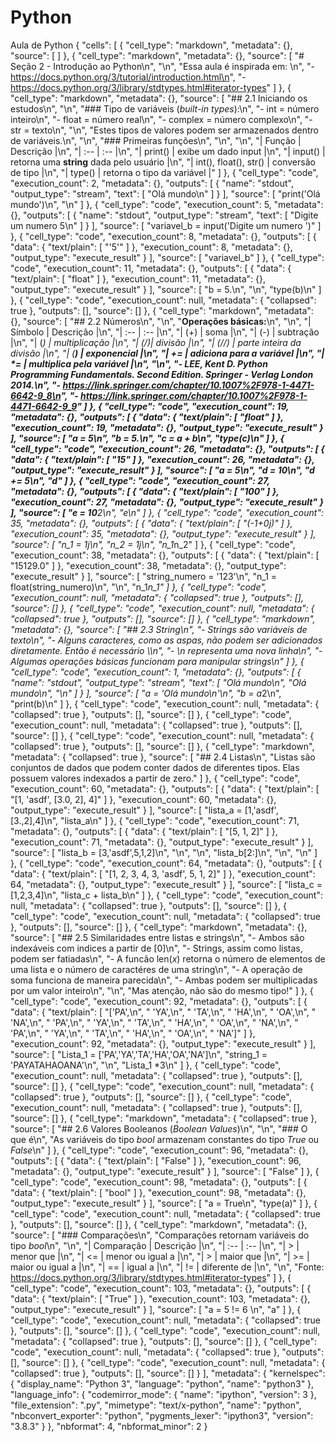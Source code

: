 # Python
Aula de Python
{
 "cells": [
  {
   "cell_type": "markdown",
   "metadata": {},
   "source": [
    ]
  },
{
   "cell_type": "markdown",
   "metadata": {},
   "source": [
    "# Seção 2 - Introdução ao Python\n",
    "\n",
    "Essa aula é inspirada em: \n",
    "- https://docs.python.org/3/tutorial/introduction.html\n",
    "- https://docs.python.org/3/library/stdtypes.html#iterator-types"
   ]
  },
  {
   "cell_type": "markdown",
   "metadata": {},
   "source": [
    "## 2.1 Iniciando os estudos\n",
    "\n",
    "### Tipo de variáveis (*built-in types*):\n",
    "- int = número inteiro\n",
    "- float = número real\n",
    "- complex = número complexo\n",
    "- str = texto\n",
    "\n",
    "Estes tipos de valores podem ser armazenados dentro de variáveis.\n",
    "\n",
    "### Primeiras funções\n",
    "\n",
    "\n",
    "| Função | Descrição |\n",
    "| :-- | :-- |\n",
    "| print() | exibe um dado input |\n",
    "| input()                  | retorna uma **string** dada pelo usuário |\n",
    "| int(), float(), str() | conversão de tipo |\n",
    "| type()                   | retorna o tipo da variável |"
   ]
  },
  {
   "cell_type": "code",
   "execution_count": 2,
   "metadata": {},
   "outputs": [
    {
     "name": "stdout",
     "output_type": "stream",
     "text": [
      "Olá mundo\n"
     ]
    }
   ],
   "source": [
    "print('Olá mundo')\n",
    "\n"
   ]
  },
  {
   "cell_type": "code",
   "execution_count": 5,
   "metadata": {},
   "outputs": [
    {
     "name": "stdout",
     "output_type": "stream",
     "text": [
      "Digite um numero 5\n"
     ]
    }
   ],
   "source": [
    "variavel_b = input('Digite um numero ')"
   ]
  },
  {
   "cell_type": "code",
   "execution_count": 8,
   "metadata": {},
   "outputs": [
    {
     "data": {
      "text/plain": [
       "'5'"
      ]
     },
     "execution_count": 8,
     "metadata": {},
     "output_type": "execute_result"
    }
   ],
   "source": [
    "variavel_b"
   ]
  },
  {
   "cell_type": "code",
   "execution_count": 11,
   "metadata": {},
   "outputs": [
    {
     "data": {
      "text/plain": [
       "float"
      ]
     },
     "execution_count": 11,
     "metadata": {},
     "output_type": "execute_result"
    }
   ],
   "source": [
    "b = 5.\n",
    "\n",
    "type(b)\n"
   ]
  },
  {
   "cell_type": "code",
   "execution_count": null,
   "metadata": {
    "collapsed": true
   },
   "outputs": [],
   "source": []
  },
  {
   "cell_type": "markdown",
   "metadata": {},
   "source": [
    "## 2.2 Números\n",
    "\n",
    "**Operações básicas:**\n",
    "\n",
    "| Símbolo | Descrição |\n",
    "| :-- | :-- |\n",
    "| (+) | soma |\n",
    "| (-) | subtração |\n",
    "| (*) | multiplicação |\n",
    "| (/)| divisão |\n",
    "| (//) | parte inteira da divisão |\n",
    "| (**) | exponencial |\n",
    "| += | adiciona para a variável |\n",
    "| *= | multiplica pela variável |\n",
    "\n",
    "- LEE, Kent D. Python Programming Fundamentals. Second Edition. Springer - Verlag London 2014.\n",
    "- https://link.springer.com/chapter/10.1007%2F978-1-4471-6642-9_8\n",
    "- https://link.springer.com/chapter/10.1007%2F978-1-4471-6642-9_9"
   ]
  },
  {
   "cell_type": "code",
   "execution_count": 19,
   "metadata": {},
   "outputs": [
    {
     "data": {
      "text/plain": [
       "float"
      ]
     },
     "execution_count": 19,
     "metadata": {},
     "output_type": "execute_result"
    }
   ],
   "source": [
    "a = 5\n",
    "b = 5.\n",
    "c = a + b\n",
    "type(c)\n"
   ]
  },
  {
   "cell_type": "code",
   "execution_count": 26,
   "metadata": {},
   "outputs": [
    {
     "data": {
      "text/plain": [
       "15"
      ]
     },
     "execution_count": 26,
     "metadata": {},
     "output_type": "execute_result"
    }
   ],
   "source": [
    "a = 5\n",
    "d = 10\n",
    "d += 5\n",
    "d"
   ]
  },
  {
   "cell_type": "code",
   "execution_count": 27,
   "metadata": {},
   "outputs": [
    {
     "data": {
      "text/plain": [
       "100"
      ]
     },
     "execution_count": 27,
     "metadata": {},
     "output_type": "execute_result"
    }
   ],
   "source": [
    "e = 10**2\n",
    "e\n"
   ]
  },
  {
   "cell_type": "code",
   "execution_count": 35,
   "metadata": {},
   "outputs": [
    {
     "data": {
      "text/plain": [
       "(-1+0j)"
      ]
     },
     "execution_count": 35,
     "metadata": {},
     "output_type": "execute_result"
    }
   ],
   "source": [
    "n_1 = 1j\n",
    "n_2 = 1j\n",
    "n_1*n_2"
   ]
  },
  {
   "cell_type": "code",
   "execution_count": 38,
   "metadata": {},
   "outputs": [
    {
     "data": {
      "text/plain": [
       "15129.0"
      ]
     },
     "execution_count": 38,
     "metadata": {},
     "output_type": "execute_result"
    }
   ],
   "source": [
    "string_numero = '123'\n",
    "n_1 = float(string_numero)\n",
    "\n",
    "n_1*n_1"
   ]
  },
  {
   "cell_type": "code",
   "execution_count": null,
   "metadata": {
    "collapsed": true
   },
   "outputs": [],
   "source": []
  },
  {
   "cell_type": "code",
   "execution_count": null,
   "metadata": {
    "collapsed": true
   },
   "outputs": [],
   "source": []
  },
  {
   "cell_type": "markdown",
   "metadata": {},
   "source": [
    "## 2.3 String\n",
    "- Strings são variáveis de texto\n",
    "- Alguns caracteres, como as aspas, não podem ser adicionados diretamente. Então é necessário \\\n",
    "- \\n representa uma nova linha\n",
    "- Algumas operações básicas funcionam para manipular strings\n"
   ]
  },
  {
   "cell_type": "code",
   "execution_count": 1,
   "metadata": {},
   "outputs": [
    {
     "name": "stdout",
     "output_type": "stream",
     "text": [
      "Olá mundo\n",
      "Olá mundo\n",
      "\n"
     ]
    }
   ],
   "source": [
    "a = 'Olá mundo\\n'\n",
    "b = a*2\n",
    "print(b)\n"
   ]
  },
  {
   "cell_type": "code",
   "execution_count": null,
   "metadata": {
    "collapsed": true
   },
   "outputs": [],
   "source": []
  },
  {
   "cell_type": "code",
   "execution_count": null,
   "metadata": {
    "collapsed": true
   },
   "outputs": [],
   "source": []
  },
  {
   "cell_type": "code",
   "execution_count": null,
   "metadata": {
    "collapsed": true
   },
   "outputs": [],
   "source": []
  },
  {
   "cell_type": "markdown",
   "metadata": {
    "collapsed": true
   },
   "source": [
    "## 2.4 Listas\n",
    "Listas são conjuntos de dados que podem conter dados de diferentes tipos. Elas possuem valores indexados a partir de zero."
   ]
  },
  {
   "cell_type": "code",
   "execution_count": 60,
   "metadata": {},
   "outputs": [
    {
     "data": {
      "text/plain": [
       "[1, 'asdf', [3.0, 2], 4]"
      ]
     },
     "execution_count": 60,
     "metadata": {},
     "output_type": "execute_result"
    }
   ],
   "source": [
    "lista_a = [1,'asdf',[3.,2],4]\n",
    "lista_a\n"
   ]
  },
  {
   "cell_type": "code",
   "execution_count": 71,
   "metadata": {},
   "outputs": [
    {
     "data": {
      "text/plain": [
       "[5, 1, 2]"
      ]
     },
     "execution_count": 71,
     "metadata": {},
     "output_type": "execute_result"
    }
   ],
   "source": [
    "lista_b = [3,'asdf',5,1,2]\n",
    "\n",
    "\n",
    "lista_b[2:]\n",
    "\n",
    "\n"
   ]
  },
  {
   "cell_type": "code",
   "execution_count": 64,
   "metadata": {},
   "outputs": [
    {
     "data": {
      "text/plain": [
       "[1, 2, 3, 4, 3, 'asdf', 5, 1, 2]"
      ]
     },
     "execution_count": 64,
     "metadata": {},
     "output_type": "execute_result"
    }
   ],
   "source": [
    "lista_c = [1,2,3,4]\n",
    "lista_c + lista_b\n"
   ]
  },
  {
   "cell_type": "code",
   "execution_count": null,
   "metadata": {
    "collapsed": true
   },
   "outputs": [],
   "source": []
  },
  {
   "cell_type": "code",
   "execution_count": null,
   "metadata": {
    "collapsed": true
   },
   "outputs": [],
   "source": []
  },
  {
   "cell_type": "markdown",
   "metadata": {},
   "source": [
    "## 2.5 Similaridades entre listas e strings\n",
    "- Ambos são indexáveis com indices a partir de [0]\n",
    "- Strings, assim como listas, podem ser fatiadas\n",
    "- A funcão len(*x*) retorna o número de elementos de uma lista e o número de caractéres de uma string\n",
    "- A operação de soma funciona de maneira parecida\n",
    "- Ambas podem ser multiplicadas por um valor inteiro\n",
    "\n",
    "Mas atenção, não são do mesmo tipo!"
   ]
  },
  {
   "cell_type": "code",
   "execution_count": 92,
   "metadata": {},
   "outputs": [
    {
     "data": {
      "text/plain": [
       "['PA',\n",
       " 'YA',\n",
       " 'TA',\n",
       " 'HA',\n",
       " 'OA',\n",
       " 'NA',\n",
       " 'PA',\n",
       " 'YA',\n",
       " 'TA',\n",
       " 'HA',\n",
       " 'OA',\n",
       " 'NA',\n",
       " 'PA',\n",
       " 'YA',\n",
       " 'TA',\n",
       " 'HA',\n",
       " 'OA',\n",
       " 'NA']"
      ]
     },
     "execution_count": 92,
     "metadata": {},
     "output_type": "execute_result"
    }
   ],
   "source": [
    "Lista_1 = ['PA','YA','TA','HA','OA','NA']\n",
    "string_1 = 'PAYATAHAOANA'\n",
    "\n",
    "Lista_1 *3\n"
   ]
  },
  {
   "cell_type": "code",
   "execution_count": null,
   "metadata": {
    "collapsed": true
   },
   "outputs": [],
   "source": []
  },
  {
   "cell_type": "code",
   "execution_count": null,
   "metadata": {
    "collapsed": true
   },
   "outputs": [],
   "source": []
  },
  {
   "cell_type": "code",
   "execution_count": null,
   "metadata": {
    "collapsed": true
   },
   "outputs": [],
   "source": []
  },
  {
   "cell_type": "markdown",
   "metadata": {
    "collapsed": true
   },
   "source": [
    "## 2.6 Valores Booleanos (*Boolean Values*)\n",
    "\n",
    "### O que é\n",
    "As variáveis do tipo *bool* armazenam constantes do tipo *True* ou *False*\n"
   ]
  },
  {
   "cell_type": "code",
   "execution_count": 96,
   "metadata": {},
   "outputs": [
    {
     "data": {
      "text/plain": [
       "False"
      ]
     },
     "execution_count": 96,
     "metadata": {},
     "output_type": "execute_result"
    }
   ],
   "source": [
    "False"
   ]
  },
  {
   "cell_type": "code",
   "execution_count": 98,
   "metadata": {},
   "outputs": [
    {
     "data": {
      "text/plain": [
       "bool"
      ]
     },
     "execution_count": 98,
     "metadata": {},
     "output_type": "execute_result"
    }
   ],
   "source": [
    "a = True\n",
    "type(a)"
   ]
  },
  {
   "cell_type": "code",
   "execution_count": null,
   "metadata": {
    "collapsed": true
   },
   "outputs": [],
   "source": []
  },
  {
   "cell_type": "markdown",
   "metadata": {},
   "source": [
    "### Comparações\n",
    "Comparações retornam variáveis do tipo *bool*\n",
    "\n",
    "| Comparação | Descrição |\n",
    "| :-- | :-- |\n",
    "| > | menor que |\n",
    "| <= | menor ou igual a |\n",
    "| > | maior que |\n",
    "| >= | maior ou igual a |\n",
    "| == | igual a |\n",
    "| != | diferente de |\n",
    "\n",
    "Fonte: https://docs.python.org/3/library/stdtypes.html#iterator-types"
   ]
  },
  {
   "cell_type": "code",
   "execution_count": 103,
   "metadata": {},
   "outputs": [
    {
     "data": {
      "text/plain": [
       "True"
      ]
     },
     "execution_count": 103,
     "metadata": {},
     "output_type": "execute_result"
    }
   ],
   "source": [
    "a = 5 != 6 \n",
    "a"
   ]
  },
  {
   "cell_type": "code",
   "execution_count": null,
   "metadata": {
    "collapsed": true
   },
   "outputs": [],
   "source": []
  },
  {
   "cell_type": "code",
   "execution_count": null,
   "metadata": {
    "collapsed": true
   },
   "outputs": [],
   "source": []
  },
  {
   "cell_type": "code",
   "execution_count": null,
   "metadata": {
    "collapsed": true
   },
   "outputs": [],
   "source": []
  },
  {
   "cell_type": "code",
   "execution_count": null,
   "metadata": {
    "collapsed": true
   },
   "outputs": [],
   "source": []
  }
 ],
 "metadata": {
  "kernelspec": {
   "display_name": "Python 3",
   "language": "python",
   "name": "python3"
  },
  "language_info": {
   "codemirror_mode": {
    "name": "ipython",
    "version": 3
   },
   "file_extension": ".py",
   "mimetype": "text/x-python",
   "name": "python",
   "nbconvert_exporter": "python",
   "pygments_lexer": "ipython3",
   "version": "3.8.3"
  }
 },
 "nbformat": 4,
 "nbformat_minor": 2
}
